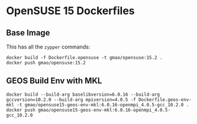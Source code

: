 # OpenSUSE 15 Dockerfiles

## Base Image

This has all the `zypper` commands:
```
docker build -f Dockerfile.opensuse -t gmao/opensuse:15.2 .
docker push gmao/opensuse:15.2
```

## GEOS Build Env with MKL
```
docker build --build-arg baselibversion=6.0.16 --build-arg gccversion=10.2.0 --build-arg mpiversion=4.0.5 -f Dockerfile.geos-env-mkl -t gmao/opensuse15-geos-env-mkl:6.0.16-openmpi_4.0.5-gcc_10.2.0 .
docker push gmao/opensuse15-geos-env-mkl:6.0.16-openmpi_4.0.5-gcc_10.2.0
```
